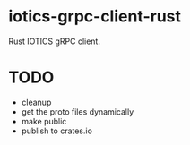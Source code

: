 # iotics-grpc-client-rust

Rust IOTICS gRPC client.

# TODO
- cleanup
- get the proto files dynamically
- make public
- publish to crates.io
